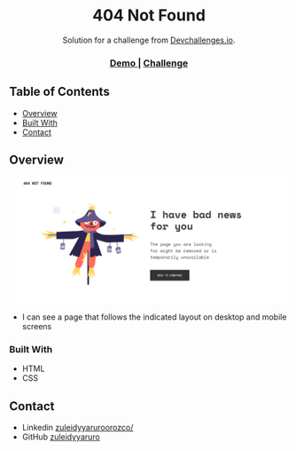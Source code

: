 
<h1 align="center">404 Not Found</h1>

<div align="center">
   Solution for a challenge from  <a href="http://devchallenges.io" target="_blank">Devchallenges.io</a>.
</div>

<div align="center">
  <h3>
    <a href="https://challenge-404.netlify.app/" target="_blank">
      Demo
    </a>
    <span> | </span>
    <a href="https://legacy.devchallenges.io/challenges/wBunSb7FPrIepJZAg0sY" target="_blank">
      Challenge
    </a>
  </h3>
</div>

## Table of Contents

- [Overview](#overview)
- [Built With](#built-with)
- [Contact](#contact)

## Overview

![screenshot](https://raw.githubusercontent.com/zuleidyyaruro/css_challenges/main/404-not-found-master/assets/img/screencapture-mobile.png)


-  I can see a page that follows the indicated layout on desktop and mobile screens

### Built With

- HTML
- CSS

## Contact

- Linkedin [zuleidyyaruroorozco/](https://www.linkedin.com/in/zuleidyyaruroorozco/)
- GitHub [zuleidyyaruro](https://github.com/zuleidyyaruro)
